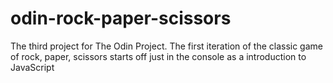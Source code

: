 # odin-rock-paper-scissors

The third project for The Odin Project. The first iteration of the classic game of 
rock, paper, scissors starts off just in the console as a introduction to JavaScript
